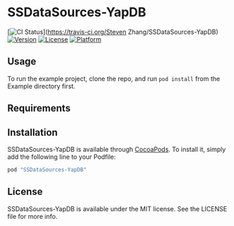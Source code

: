 # SSDataSources-YapDB

[![CI Status](http://img.shields.io/travis/shsteven/SSDataSources-YapDB.svg?style=flat)](https://travis-ci.org/Steven Zhang/SSDataSources-YapDB)
[![Version](https://img.shields.io/cocoapods/v/SSDataSources-YapDB.svg?style=flat)](http://cocoapods.org/pods/SSDataSources-YapDB)
[![License](https://img.shields.io/cocoapods/l/SSDataSources-YapDB.svg?style=flat)](http://cocoapods.org/pods/SSDataSources-YapDB)
[![Platform](https://img.shields.io/cocoapods/p/SSDataSources-YapDB.svg?style=flat)](http://cocoapods.org/pods/SSDataSources-YapDB)

## Usage

To run the example project, clone the repo, and run `pod install` from the Example directory first.

## Requirements

## Installation

SSDataSources-YapDB is available through [CocoaPods](http://cocoapods.org). To install
it, simply add the following line to your Podfile:

```ruby
pod "SSDataSources-YapDB"
```

## License

SSDataSources-YapDB is available under the MIT license. See the LICENSE file for more info.
